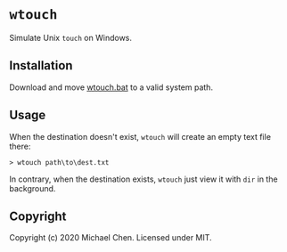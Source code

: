 # `wtouch`

Simulate Unix `touch` on Windows.

## Installation

Download and move [wtouch.bat](/wtouch.bat) to a valid system path.

## Usage

When the destination doesn't exist, `wtouch` will create an empty text file there:

```
> wtouch path\to\dest.txt
```

In contrary, when the destination exists, `wtouch` just view it with `dir` in the background.

## Copyright

Copyright (c) 2020 Michael Chen. Licensed under MIT.
